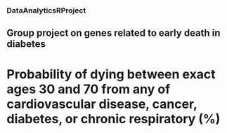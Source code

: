 ### DataAnalyticsRProject
## Group project on genes related to early death in diabetes
# Probability of dying between exact ages 30 and 70 from any of cardiovascular disease, cancer, diabetes, or chronic respiratory (%)
